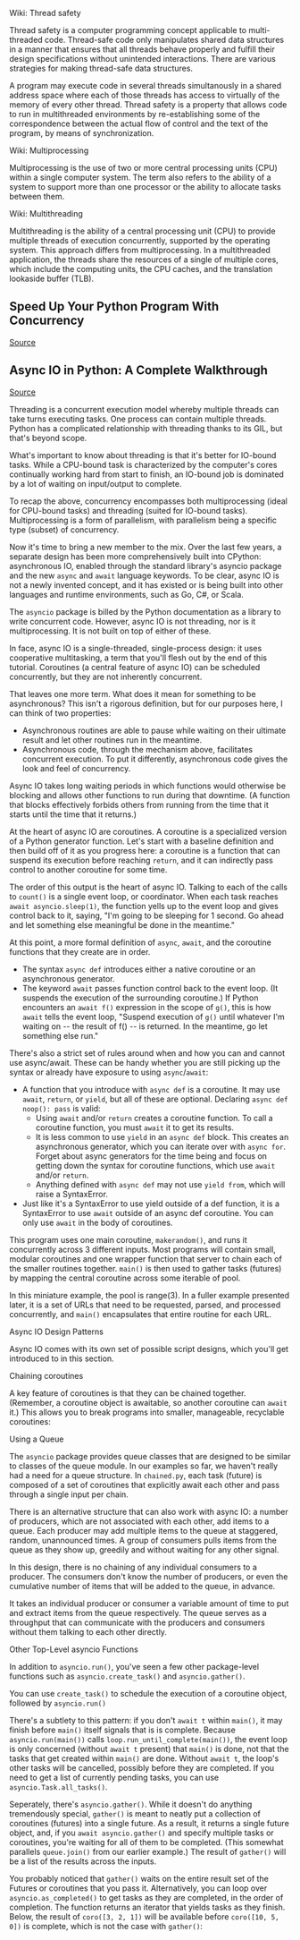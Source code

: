 
Wiki: Thread safety

Thread safety is a computer programming concept applicable to multi-threaded code. Thread-safe code only manipulates shared data structures in a manner that ensures that all threads behave properly and fulfill their design specifications without unintended interactions. There are various strategies for making thread-safe data structures.

A program may execute code in several threads simultanously in a shared address space where each of those threads has access to virtually of the memory of every other thread. Thread safety is a property that allows code to run in multithreaded environments by re-establishing some of the correspondence between the actual flow of control and the text of the program, by means of synchronization. 

Wiki: Multiprocessing

Multiprocessing is the use of two or more central processing units (CPU) within a single computer system. The term also refers to the ability of a system to support more than one processor or the ability to allocate tasks between them.

Wiki: Multithreading

Multithreading is the ability of a central processing unit (CPU) to provide multiple threads of execution concurrently, supported by the operating system. This approach differs from multiprocessing. In a multithreaded application, the threads share the resources of a single of multiple cores, which include the computing units, the CPU caches, and the translation lookaside buffer (TLB).


## Speed Up Your Python Program With Concurrency

[Source](https://realpython.com/python-concurrency/)


## Async IO in Python: A Complete Walkthrough

[Source](https://realpython.com/async-io-python/)

Threading is a concurrent execution model whereby multiple threads can take turns executing tasks. One process can contain multiple threads. Python has a complicated relationship with threading thanks to its GIL, but that's beyond scope.

What's important to know about threading is that it's better for IO-bound tasks. While a CPU-bound task is characterized by the computer's cores continually working hard from start to finish, an IO-bound job is dominated by a lot of waiting on input/output to complete.

To recap the above, concurrency encompasses both multiprocessing (ideal for CPU-bound tasks) and threading (suited for IO-bound tasks). Multiprocessing is a form of parallelism, with parallelism being a specific type (subset) of concurrency.

Now it's time to bring a new member to the mix. Over the last few years, a separate design has been more comprehensively built into CPython: asynchronous IO, enabled through the standard library's asyncio package and the new `async` and `await` language keywords. To be clear, async IO is not a newly invented concept, and it has existed or is being built into other languages and runtime environments, such as Go, C#, or Scala.

The `asyncio` package is billed by the Python documentation as a library to write concurrent code. However, async IO is not threading, nor is it multiprocessing. It is not built on top of either of these.

In face, async IO is a single-threaded, single-process design: it uses cooperative multitasking, a term that you'll flesh out by the end of this tutorial. Coroutines (a central feature of async IO) can be scheduled concurrently, but they are not inherently concurrent.

That leaves one more term. What does it mean for something to be asynchronous? This isn't a rigorous definition, but for our purposes here, I can think of two properties:

- Asynchronous routines are able to pause while waiting on their ultimate result and let other routines run in the meantime.
- Asynchronous code, through the mechanism above, facilitates concurrent execution. To put it differently, asynchronous code gives the look and feel of concurrency.

Async IO takes long waiting periods in which functions would otherwise be blocking and allows other functions to run during that downtime. (A function that blocks effectively forbids others from running from the time that it starts until the time that it returns.)

At the heart of async IO are coroutines. A coroutine is a specialized version of a Python generator function. Let's start with a baseline definition and then build off of it as you progress here: a coroutine is a function that can suspend its execution before reaching `return`, and it can indirectly pass control to another coroutine for some time.

The order of this output is the heart of async IO. Talking to each of the calls to `count()` is a single event loop, or coordinator. When each task reaches `await asyncio.sleep(1)`, the function yells up to the event loop and gives control back to it, saying, "I'm going to be sleeping for 1 second. Go ahead and let something else meaningful be done in the meantime."

At this point, a more formal definition of `async`, `await`, and the coroutine functions that they create are in order. 

- The syntax `async def` introduces either a native coroutine or an asynchronous generator.
- The keyword `await` passes function control back to the event loop. (It suspends the execution of the surrounding coroutine.) If Python encounters an `await f()` expression in the scope of `g()`, this is how `await` tells the event loop, "Suspend execution of `g()` until whatever I'm waiting on -- the result of f() -- is returned. In the meantime, go let something else run."

There's also a strict set of rules around when and how you can and cannot use async/await. These can be handy whether you are still picking up the syntax or already have exposure to using `async`/`await`:

- A function that you introduce with `async def` is a coroutine. It may use `await`, `return`, or `yield`, but all of these are optional. Declaring `async def noop(): pass` is valid:
  - Using `await` and/or `return` creates a coroutine function. To call a coroutine function, you must `await` it to get its results.
  - It is less common to use `yield` in an `async def` block. This creates an asynchronous generator, which you can iterate over with `async for`. Forget about async generators for the time being and focus on getting down the syntax for coroutine functions, which use `await` and/or `return`.
  - Anything defined with `async def` may not use `yield from`, which will raise a SyntaxError.
- Just like it's a SyntaxError to use yield outside of a def function, it is a SyntaxError to use `await` outside of an async def coroutine. You can only use `await` in the body of coroutines.

This program uses one main coroutine, `makerandom()`, and runs it concurrently across 3 different inputs. Most programs will contain small, modular coroutines and one wrapper function that server to chain each of the smaller routines together. `main()` is then used to gather tasks (futures) by mapping the central coroutine across some iterable of pool.

In this miniature example, the pool is range(3). In a fuller example presented later, it is a set of URLs that need to be requested, parsed, and processed concurrently, and `main()` encapsulates that entire routine for each URL.

Async IO Design Patterns

Async IO comes with its own set of possible script designs, which you'll get introduced to in this section.

Chaining coroutines

A key feature of coroutines is that they can be chained together. (Remember, a coroutine object is awaitable, so another coroutine can `await` it.) This allows you to break programs into smaller, manageable, recyclable coroutines:

Using a Queue

The `asyncio` package provides queue classes that are designed to be similar to classes of the queue module. In our examples so far, we haven't really had a need for a queue structure. In `chained.py`, each task (future) is composed of a set of coroutines that explicitly await each other and pass through a single input per chain.

There is an alternative structure that can also work with async IO: a number of producers, which are not associated with each other, add items to a queue. Each producer may add multiple items to the queue at staggered, random, unannounced times. A group of consumers pulls items from the queue as they show up, greedily and without waiting for any other signal.

In this design, there is no chaining of any individual consumers to a producer. The consumers don't know the number of producers, or even the cumulative number of items that will be added to the queue, in advance.

It takes an individual producer or consumer a variable amount of time to put and extract items from the queue respectively. The queue serves as a throughput that can communicate with the producers and consumers without them talking to each other directly.

Other Top-Level asyncio Functions

In addition to `asyncio.run()`, you've seen a few other package-level functions such as `asyncio.create_task()` and `asyncio.gather()`. 

You can use `create_task()` to schedule the execution of a coroutine object, followed by `asyncio.run()`

There's a subtlety to this pattern: if you don't `await t` within `main()`, it may finish before `main()` itself signals that is is complete. Because `asyncio.run(main())` calls `loop.run_until_complete(main())`, the event loop is only concerned (without `await t` present) that `main()` is done, not that the tasks that get created within `main()` are done. Without `await t`, the loop's other tasks will be cancelled, possibly before they are completed. If you need to get a list of currently pending tasks, you can use `asyncio.Task.all_tasks()`.

Seperately, there's `asyncio.gather()`. While it doesn't do anything tremendously special, `gather()` is meant to neatly put a collection of coroutines (futures) into a single future. As a result, it returns a single future object, and, if you `await asyncio.gather()` and specify multiple tasks or coroutines, you're waiting for all of them to be completed. (This somewhat parallels `queue.join()` from our earlier example.) The result of `gather()` will be a list of the results across the inputs.

You probably noticed that `gather()` waits on the entire result set of the Futures or coroutines that you pass it. Alternatively, you can loop over `asyncio.as_completed()` to get tasks as they are completed, in the order of completion. The function returns an iterator that yields tasks as they finish. Below, the result of `coro([3, 2, 1])` will be available before `coro([10, 5, 0])` is complete, which is not the case with `gather()`: